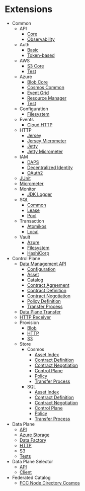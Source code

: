 # Extensions

- Common
    - API
      - [Core](common/api/api-core/)
      - [Observability](common/api/api-observability/)
    - Auth
      - [Basic](common/auth/auth-basic/)
      - [Token-based](common/auth/auth-tokenbased/)
    - AWS
      - [S3 Core](common/aws/aws-s3-core/)
      - [Test](common/aws/aws-s3-test/)
    - Azure
      - [Blob Core](common/azure/azure-blob-core/)
      - [Cosmos Common](common/azure/azure-cosmos-core/)
      - [Event Grid](common/azure/azure-eventgrid/)
      - [Resource Manager](common/azure/azure-resource-manager/)
      - [Test](common/azure/azure-test/)
    - Configuration
      - [Filesystem](common/configuration/configuration-filesystem/)
    - Events
      - [Cloud HTTP](common/events/events-cloud-http/)
    - HTTP
      - [Jersey](common/http/jersey-core/)
      - [Jersey Micrometer](common/http/jersey-micrometer/)
      - [Jetty](common/http/jetty-core/)
      - [Jetty Micrometer](common/http/jetty-micrometer/)
    - IAM
      - [DAPS](common/iam/oauth2/oauth2-daps/)
      - [Decentralized Identity](common/iam/decentralized-identity/)
      - [OAuth2](common/iam/oauth2/oauth2-core/)
    - [JUnit](common/junit/)
    - [Micrometer](common/metrics/micrometer-core/)
    - Monitor
      - [JDK Logger](common/monitor/monitor-jdk-logger/)
    - SQL
      - [Common](common/sql/sql-core/)
      - [Lease](common/sql/sql-lease/)
      - [Pool](common/sql/sql-pool/)
    - Transaction
      - [Atomikos](common/transaction/transaction-atomikos/)
      - [Local](common/transaction/transaction-local/)
    - Vault
      - [Azure](common/vault/vault-azure/)
      - [Filesystem](common/vault/vault-filesystem/)
      - [HashiCorp](common/vault/vault-hashicorp/)
- Control Plane
  - [Data Management API](control-plane/api/data-management-api/)
    - [Configuration](control-plane/api/data-management-api/data-management-api-configuration/)
    - [Asset](control-plane/api/data-management-api/asset-api/)
    - [Catalog](control-plane/api/data-management-api/catalog-api/)
    - [Contract Agreement](control-plane/api/data-management-api/contract-agreement-api/)
    - [Contract Definition](control-plane/api/data-management-api/contract-definition-api/)
    - [Contract Negotiation](control-plane/api/data-management-api/contract-negotiation-api/)
    - [Policy Definition](control-plane/api/data-management-api/policy-definition-api/)
    - [Transfer Process](control-plane/api/data-management-api/transfer-process-api/)
  - [Data Plane Transfer](control-plane/data-plane-transfer/)
  - [HTTP Receiver](control-plane/http-receiver/)
  - Provision
    - [Blob](control-plane/provision/blob-provision/)
    - [HTTP](control-plane/provision/http-provision/)
    - [S3](control-plane/provision/s3-provision/)
  - Store
    - Cosmos
      - [Asset Index](control-plane/store/cosmos/asset-index-cosmos/)
      - [Contract Definition](control-plane/store/cosmos/contract-definition-store-cosmos/)
      - [Contract Negotiation](control-plane/store/cosmos/contract-negotiation-store-cosmos/)
      - [Control Plane](control-plane/store/cosmos/control-plane-cosmos/)
      - [Policy](control-plane/store/cosmos/policy-store-cosmos/)
      - [Transfer Process](control-plane/store/cosmos/transfer-process-store-cosmos/)
    - SQL
        - [Asset Index](control-plane/store/sql/asset-index-sql/)
        - [Contract Definition](control-plane/store/sql/contract-definition-store-sql/)
        - [Contract Negotiation](control-plane/store/sql/contract-negotiation-store-sql/)
        - [Control Plane](control-plane/store/sql/control-plane-sql/)
        - [Policy](control-plane/store/sql/policy-definition-store-sql/)
        - [Transfer Process](control-plane/store/sql/transfer-process-store-sql/)
- Data Plane
  - [API](data-plane/data-plane-api/)
  - [Azure Storage](data-plane/data-plane-azure-storage/)
  - [Data Factory](data-plane/data-plane-azure-data-factory/)
  - [HTTP](data-plane/data-plane-http/)
  - [S3](data-plane/data-plane-aws-s3/)
  - [Tests](data-plane/data-plane-integration-tests/)
- Data Plane Selector
  - [API](data-plane-selector/data-plane-selector-api/)
  - [Client](data-plane-selector/data-plane-selector-client/)
- Federated Catalog
  - [FCC Node Directory Cosmos](federated-catalog/store/fcc-node-directory-cosmos/)